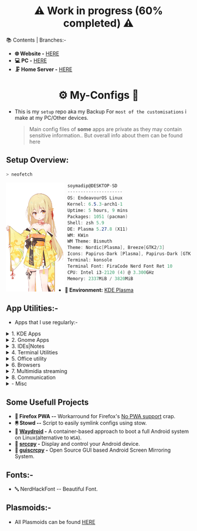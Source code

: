  <h1 align="center"> ⚠️ Work in progress (60% completed) ⚠️</h1>


📚 Contents | Branches:-

- **🌐 Website  -** [HERE](https://github.com/soymadip/My-Configs/tree/Website)
- **💻 PC  -** [HERE](#⚙️-my-configs-🔧)
- **🗜 Home Server  -** [HERE]()

<h1 align="center">⚙️ My-Configs 🔧 </h1>

- This is my `setup` repo aka my Backup For `most of the customisations` i make at my PC/Other devices.
  > Main config files of **some** apps are private as they may contain sensitive information..
  > But overall info about them can be found here 

## Setup Overview:

```zsh
> neofetch
```
<img align="left" src="./Assets/neofetch.webp" width="160px"/>

```csharp
 soymadip@DESKTOP-SD 
 ---------------------
 OS: EndeavourOS Linux 
 Kernel: 6.5.3-arch1-1 
 Uptime: 5 hours, 9 mins 
 Packages: 1051 (pacman) 
 Shell: zsh 5.9 
 DE: Plasma 5.27.8 (X11)
 WM: KWin 
 WM Theme: Bismuth 
 Theme: Nordic[Plasma], Breeze[GTK2/3] 
 Icons: Papirus-Dark [Plasma], Papirus-Dark [GTK2/3] 
 Terminal: konsole 
 Terminal Font: FiraCode Nerd Font Ret 10 
 CPU: Intel i3-2120 (4) @ 3.300GHz 
 Memory: 2337MiB / 3820MiB 
```

- **🪮 Environment:** [KDE Plasma](./Plasma/) 

## App Utilities:-
- Apps that I use regularly:-
<details>
  <summary>1. KDE Apps</summary>

- **📁 Dolphin --**                                   KDE *File Manager*.
- **📟 Konsole --**                                   KDE *Terminal* App.
- 🐚 [zsh](./ZSH/) --                                 Terminal Shell
- **📄 Okular --**                                    KDE Document Viewer.
- **KDE Connect --**                                  Control your PC from your Android.
</details>

<details>
  <summary>2. Gnome Apps</summary>

- **💾 Disks --**                                     Gnome *Disk utility*.
- **💉 Gparted --**                                   Gnome *Partition* Manager.
</details>

<details>
  <summary>3. IDEs|Notes  </summary>

- 🫛 [NeoVim](./NeoVim/) --                          [Vim](https://en.wikipedia.org/wiki/Vim_(text_editor)) with lua support.
- 📁 [VS Codium](./VS%20Codium/#vs-codium-) --       FOSS Fork of VS Code without **telemetry**.
- 💉 [VS Code](./VS%20Codium/#vs-code-) --           Microsoft's IDE for Various languages.
- 🔷 [Obsidian](./Obsidian/) --                      "Second Brain" for Note Taking.
</details>


<details>
  <summary>4. Terminal Utilities</summary>

- 🫛 [NeoVim](./NeoVim/) --                               [Vim](https://en.wikipedia.org/wiki/Vim_(text_editor)) with lua support.
- 🗄  [lsd](https://github.com/lsd-rs/lsd) --              rewrite of GNU `ls` with lots of added features like colors, icons etc.
- 📊 [bottom](https://github.com/ClementTsang/bottom) --  A customizable cross-platform process monitor for terminal.
</details>


<details>
  <summary>5. Office utility</summary>

- **🈂️ [LibreOffice](./Libre%20Office/) --**          Open Source Office Utility.
</details>


<details>
  <summary>6. Browsers</summary>

- 🐺 [LibreWolf](./LibreWolf%20|%20Brave%20/) --      A custom version of Firefox, focused on privacy, security and freedom.
- 🌐 [Brave](https://bravebrowser.com) --             Chromium based Privacy focused Browser.
</details>

<details>
  <summary>7. Multimidia streaming</summary>

- ▶ [MPV Player](./MPV/) --                           The Command line video player.
- ⏸️ [VLC  Media Player](https://videolan.org/vlc) --  Videolan's on-the-go video player.
- 🎧 [Elisa](https://apps.kde.org/elisa/) --           KDE's elegent media player.
- 🎵 [Spicetify](./Spicetify/)  -                      Customize Spotify linux client.
</details>

<details>
  <summary>8. Communication </summary>

- **🎨 [BetterDiscord](./Communication/) --**           Customizable Discord client.
- **💬 Element --**                                     Matrix client.
- **💬 [64gram](./Communication/) --**                  Unofficial Telegram client with many customizations.
- **💬 Whatsapp (web)--**                               Whatsapp web client.
</details>

<details>
  <summary>- Misc</summary>

- **🔐 [KeepassXC](./KeepassXC/) --**                   Offline Password manager.
- **🔄 [Syncthing](./SyncThing/) --**                   File sync between devices.
- **🔏 [Authenticator Pro](./Authenticator%20Pro/) --** FOSS Authenticator App.
- **⬇️ [Yt-dlp](https://github.com/yt-dlp/yt-dlp)  --** Download video from [1000+](https://github.com/yt-dlp/yt-dlp/blob/master/supportedsites.md) websites.
</details>
 

## Some Usefull Projects

- **🦊 Firefox PWA --**                                          Workarround for Firefox's [No PWA support](./LibreWolf%20|%20Brave%20/README.md/#no-pwa-support:-) crap.
- **🖲️ Stowd --**                                                Script to easily symlink configs using stow.
- **📱 [Waydroid](https://waydro.id/) -**                        A container-based approach to boot a full Android system on Linux(alternative to `WSA`).
- **📱 [srccpy](https://github.com/Genymobile/scrcpy) -**        Display and control your Android device.
- **📱 [guiscrcpy](https://github.com/srevinsaju/guiscrcpy) -**  Open Source GUI based Android Screen Mirroring System.


## Fonts:-

- 🔤 NerdHackFont  -- Beautiful Font.


## Plasmoids:-

- All Plasmoids can be found [HERE](./Plasma/Plasmoids/)

